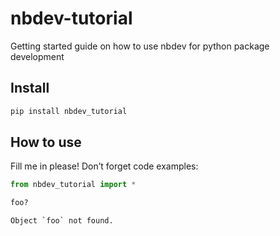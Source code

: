 # nbdev-tutorial

<!-- WARNING: THIS FILE WAS AUTOGENERATED! DO NOT EDIT! -->

Getting started guide on how to use nbdev for python package development

## Install

``` sh
pip install nbdev_tutorial
```

## How to use

Fill me in please! Don’t forget code examples:

``` python
from nbdev_tutorial import *
```

``` python
foo?
```

    Object `foo` not found.
